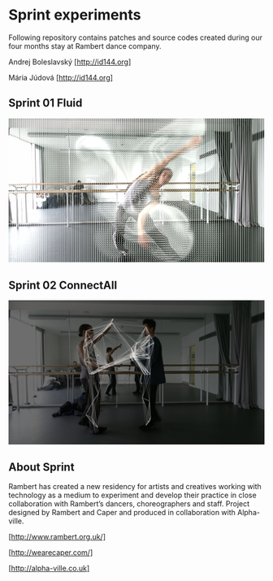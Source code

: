 # Sprint experiments
Following repository contains patches and source codes created during our four months stay at Rambert dance company.

Andrej Boleslavský
[http://id144.org]

Mária Júdová
[http://id144.org]

## Sprint 01 Fluid

![](Sprint_01_Fluid/_root_Fluid_Preview.jpg?raw=true)

## Sprint 02 ConnectAll

![](Sprint_03_ConnectAll/_root_ConnectAll_Preview.jpg?raw=true)

## About Sprint
Rambert has created a new residency for artists and creatives working with technology as a medium to experiment and develop their practice in close collaboration with Rambert’s dancers, choreographers and staff.
Project designed by Rambert and Caper and produced in collaboration with Alpha-ville.

[http://www.rambert.org.uk/]

[http://wearecaper.com/]

[http://alpha-ville.co.uk]
  